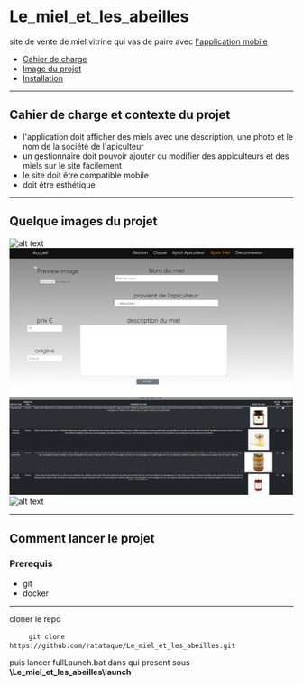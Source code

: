# Le_miel_et_les_abeilles
site de vente de miel vitrine qui vas de paire avec <a href="https://github.com/ratataque/App_miel">l'application mobile</a>

- <a href="#cahier"> Cahier de charge</a>
- <a href="#image"> Image du projet</a>
- <a href="#install">Installation</a>
***

## Cahier de charge et contexte du projet <a id="cahier"></a>

- l'application doit afficher des miels avec une description, une photo et le nom de la société de l'apiculteur
- un gestionnaire doit pouvoir ajouter ou modifier des appiculteurs et des miels sur le site facilement
- le site doit être compatible mobile
- doit être esthétique 

***

## Quelque images du projet <a id="image"></a> 


![alt text](https://github.com/ratataque/Le_miel_et_les_abeilles/blob/main/images_git/miel.gif?raw=true)
![alt text](https://github.com/ratataque/Le_miel_et_les_abeilles/blob/main/images_git/miel.png?raw=true)
![alt text](https://github.com/ratataque/Le_miel_et_les_abeilles/blob/main/images_git/liste_miel.png?raw=true)
![alt text](https://github.com/ratataque/Le_miel_et_les_abeilles/blob/main/images_git/miel_mobile.gif?raw=true)

***

## Comment lancer le projet <a id="install"></a>

### Prerequis
- git
- docker

***

cloner le repo
<pre>
    <code>git clone https://github.com/ratataque/Le_miel_et_les_abeilles.git</code>
</pre>
puis lancer fullLaunch.bat dans qui present sous **\Le_miel_et_les_abeilles\launch**